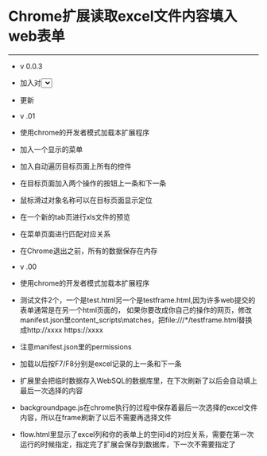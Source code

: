 # Chrome扩展读取excel文件内容填入web表单


------

- v 0.0.3

- 加入对<select>的控件的处理
  
 


- 更新

- v .01

- 使用chrome的开发者模式加载本扩展程序

- 加入一个显示的菜单

- 加入自动遍历目标页面上所有的控件

- 在目标页面加入两个操作的按钮上一条和下一条

- 鼠标滑过对象名称可以在目标页面显示定位

- 在一个新的tab页进行xls文件的预览

- 在菜单页面进行匹配对应关系

- 在Chrome退出之前，所有的数据保存在内存



- v .00
- 使用chrome的开发者模式加载本扩展程序
- 测试文件2个，一个是test.html另一个是testframe.html,因为许多web提交的表单通常是在另一个html页面的，
如果你要改成你自己的操作的网页，修改manifest.json里content_scripts\matches，把file:///*/testframe.html替换成http://xxxx https://xxxx
- 注意manifest.json里的permissions
- 加载以后按F7/F8分别是excel记录的上一条和下一条
- 扩展里会把临时数据存入WebSQL的数据库里，在下次刷新了以后会自动填上最后一次选择的内容
- backgroundpage.js在chrome执行的过程中保存着最后一次选择的excel文件内容，所以在frame刷新了以后不需要再选择文件
- flow.html里显示了excel列和你的表单上的空间id的对应关系，需要在第一次运行的时候指定，指定完了扩展会保存到数据库，下一次不需要指定了

